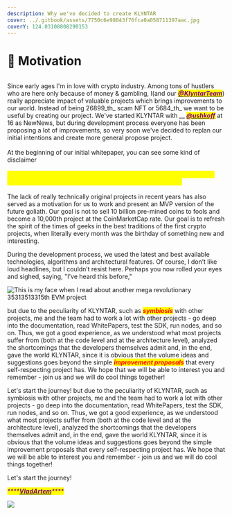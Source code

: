 ```yaml
---
description: Why we've decided to create KLYNTAR
cover: ../.gitbook/assets/7750c6e98043f76fca0a058711397aac.jpg
coverY: 124.03108808290153
---
```


# 🎯 Motivation

<figure><img src="https://cdn4.telegram-cdn.org/file/afPdDJAEgMdwCI6B5G_UXAkoDBwWFjJF9XrPrhCPPARut6BeoUARSkEjPw4qDMdAINIY3uNdUHsuIM--brMcGBrpMqZfDrntck1yLKW5iC-aq2iIU3Ka6jvf2d-3RDRvWrOzeB7giTRwKmrJsQ1l1tfOOtq0v-Tm5fMWtBOfNdYX_O0lf_TxKEoGrJCSYhEMUqqBbQ7y63ZEJenu1L1VRA6PKcAY9ccJd5E8JICTYDbgqsvlFlbgxqelPHUkqg99CJtcZgZ4qnRWu_OlnIC-xxFwEweigPWsK3mZ9uWh9OOErJhfNfW833HyDmqCf7F9bl_nAS-PiJOraQiSy30stQ.jpg" alt=""><figcaption></figcaption></figure>

Since early ages I'm in love with crypto industry. Among tons of hustlers who are here only because of money & gambling, I(and our <mark style="color:purple;"></mark> [_<mark style="color:purple;">**@KlyntarTeam**</mark>_](https://github.com/klyntarteam)) really appreciate impact of valuable projects which brings improvements to our world. Instead of being 26899_th_ scam NFT or 5684_th_ we want to be useful by creating our project. We've started KLYNTAR with __ [_<mark style="color:purple;">**@ushkoff**</mark>_](https://github.com/ushkoff) at 16 as NewNews, but during development process everyone has been proposing a lot of improvements, so very soon we've decided to replan our initial intentions and create more general propose project.\
\
At the beginning of our initial whitepaper, you can see some kind of disclaimer\
\
_<mark style="color:yellow;">**«...No, it’s not another DeFi shit token,10th generation of Doge clones, «amazing» cross-chain bridge or some scam NFT project»**</mark>_\
\
The lack of really technically original projects in recent years has also served as a motivation for us to work and present an MVP version of the future goliath. Our goal is not to sell 10 billion pre-mined coins to fools and become a 10,000th project at the CoinMarketCap rate. Our goal is to refresh the spirit of the times of geeks in the best traditions of the first crypto projects, when literally every month was the birthday of something new and interesting.

During the development process, we used the latest and best available technologies, algorithms and architectural features. Of course, I don’t like loud headlines, but I couldn’t resist here. Perhaps you now rolled your eyes and sighed, saying, "I've heard this before,"

![This is my face when I read about another mega revolutionary 35313513315th EVM project](https://highload.today/wp-content/uploads/2021/08/TRW7.gif)

but due to the peculiarity of KLYNTAR, such as _<mark style="color:red;">**symbiosis**</mark>_ with other projects, me and the team had to work a lot with other projects - go deep into the documentation, read WhitePapers, test the SDK, run nodes, and so on. Thus, we got a good experience, as we understood what most projects suffer from (both at the code level and at the architecture level), analyzed the shortcomings that the developers themselves admit and, in the end, gave the world KLYNTAR, since it is obvious that the volume ideas and suggestions goes beyond the simple _<mark style="color:red;">**improvement proposals**</mark>_ that every self-respecting project has. We hope that we will be able to interest you and remember - join us and we will do cool things together!

Let's start the journey! but due to the peculiarity of KLYNTAR, such as symbiosis with other projects, me and the team had to work a lot with other projects - go deep into the documentation, read WhitePapers, test the SDK, run nodes, and so on. Thus, we got a good experience, as we understood what most projects suffer from (both at the code level and at the architecture level), analyzed the shortcomings that the developers themselves admit and, in the end, gave the world KLYNTAR, since it is obvious that the volume ideas and suggestions goes beyond the simple improvement proposals that every self-respecting project has. We hope that we will be able to interest you and remember - join us and we will do cool things together!

Let's start the journey!

_<mark style="color:purple;">****</mark>_[_<mark style="color:purple;">**VladArtem**</mark>_](https://github.com/VladChernenko)_<mark style="color:purple;">****</mark>_

![](https://files.gitbook.com/v0/b/gitbook-x-prod.appspot.com/o/spaces%2FphIHWZY173DpNXBbDjVg%2Fuploads%2FJh8ECuCnYWSpugvUhFn2%2F7Lvo.gif?alt=media\&token=9e2a23ed-57a9-4945-8b4d-f6e06d65a834)

